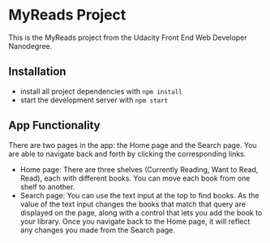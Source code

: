 # MyReads Project

This is the MyReads project from the Udacity Front End Web Developer Nanodegree.

## Installation

* install all project dependencies with `npm install`
* start the development server with `npm start`

## App Functionality

There are two pages in the app: the Home page and the Search page. You are able to navigate back and forth by clicking the corresponding links.

* Home page: There are three shelves (Currently Reading, Want to Read, Read), each with different books. You can move each book from one shelf to another.
* Search page: You can use the text input at the top to find books. As the value of the text input changes the books that match that query are displayed on the page, along with a control that lets you add the book to your library. Once you navigate back to the Home page, it will reflect any changes you made from the Search page.